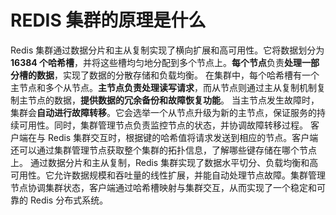 # REDIS 集群的原理是什么
Redis 集群通过数据分片和主从复制实现了横向扩展和高可用性。它将数据划分为 **16384 个哈希槽**，并将这些槽均匀地分配到多个节点上。**每个节点**负责**处理一部分槽的数据**，实现了数据的分散存储和负载均衡。
在集群中，每个哈希槽有一个主节点和多个从节点。**主节点负责处理读写请求**，而从节点则通过主从复制机制复制主节点的数据，**提供数据的冗余备份和故障恢复功能**。
当主节点发生故障时，集群会**自动进行故障转移**。它会选举一个从节点升级为新的主节点，保证服务的持续可用性。同时，集群管理节点负责监控节点的状态，并协调故障转移过程。
客户端在与 Redis 集群交互时，根据键的哈希值将请求发送到相应的节点。客户端还可以通过集群管理节点获取整个集群的拓扑信息，了解哪些键存储在哪个节点上。
通过数据分片和主从复制，Redis 集群实现了数据水平切分、负载均衡和高可用性。它允许数据规模和吞吐量的线性扩展，并能自动处理节点故障。集群管理节点协调集群状态，客户端通过哈希槽映射与集群交互，从而实现了一个稳定和可靠的 Redis 分布式系统。
